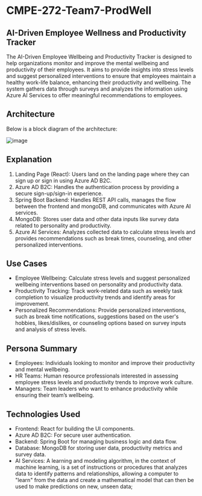 # CMPE-272-Team7-ProdWell

## AI-Driven Employee Wellness and Productivity Tracker
The AI-Driven Employee Wellbeing and Productivity Tracker is designed to help organizations monitor and improve the mental wellbeing and productivity of their employees. It aims to provide insights into stress levels and suggest personalized interventions to ensure that employees maintain a healthy work-life balance, enhancing their productivity and wellbeing. The system gathers data through surveys and analyzes the information using Azure AI Services to offer meaningful recommendations to employees.

## Architecture

Below is a block diagram of the architecture:

![image](https://github.com/user-attachments/assets/407a25fd-0a0e-431f-9e6d-c40f713ac2a1)

## Explanation
1. Landing Page (React): Users land on the landing page where they can sign up or sign in using Azure AD B2C.<br/>
2. Azure AD B2C: Handles the authentication process by providing a secure sign-up/sign-in experience.<br/>
3. Spring Boot Backend: Handles REST API calls, manages the flow between the frontend and mongoDB, and communicates with Azure AI services.<br/>
4. MongoDB: Stores user data and other data inputs like survey data related to personality and productivity.<br/>
5. Azure AI Services: Analyzes collected data to calculate stress levels and provides recommendations such as break times, counseling, and other personalized interventions.<br/>

## Use Cases
* Employee Wellbeing: Calculate stress levels and suggest personalized wellbeing interventions based on personality and productivity data.<br/>
* Productivity Tracking: Track work-related data such as weekly task completion to visualize productivity trends and identify areas for improvement.<br/>
* Personalized Recommendations: Provide personalized interventions, such as break time notifications, suggestions based on the user's hobbies, likes/dislikes, or counseling options based on survey inputs and analysis of stress levels.<br/>

## Persona Summary
* Employees: Individuals looking to monitor and improve their productivity and mental wellbeing.<br/>
* HR Teams: Human resource professionals interested in assessing employee stress levels and productivity trends to improve work culture.<br/>
* Managers: Team leaders who want to enhance productivity while ensuring their team’s wellbeing.<br/>

## Technologies Used
* Frontend: React for building the UI components.<br/>
* Azure AD B2C: For secure user authentication.<br/>
* Backend: Spring Boot for managing business logic and data flow.<br/>
* Database: MongoDB for storing user data, productivity metrics and survey data.<br/>
* AI Services: A learning and modeling algorithm, in the context of machine learning, is a set of instructions or procedures that analyzes data to identify patterns and relationships, allowing a computer to "learn" from the data and create a mathematical model that can then be used to make predictions on new, unseen data;<br/>

